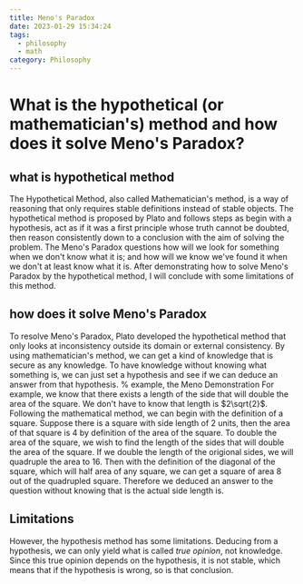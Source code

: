 ```yaml
---
title: Meno's Paradox
date: 2023-01-29 15:34:24
tags:
  - philosophy
  - math
category: Philosophy
---
```


# What is the hypothetical (or mathematician's) method and how does it solve Meno's Paradox?

## what is hypothetical method

The Hypothetical Method, also called Mathematician's method, 
is a way of reasoning that only requires stable definitions instead of stable objects.
The hypothetical method is proposed by Plato and follows steps as begin with a hypothesis, 
act as if it was a first principle whose truth cannot be doubted, 
then reason consistently down to a conclusion with the aim of solving the problem.
The Meno's Paradox questions how will we look for something when we don't know what it is; 
and how will we know we've found it when we don't at least know what it is. 
After demonstrating how to solve Meno's Paradox by the hypothetical method, 
I will conclude with some limitations of this method.

## how does it solve Meno's Paradox

To resolve Meno's Paradox, 
Plato developed the hypothetical method that
only looks at inconsistency outside its domain or external consistency.
By using mathematician's method, 
we can get a kind of knowledge that is secure as any knowledge.
To have knowledge without knowing what something is, 
we can just set a hypothesis and see if we can deduce an answer from that hypothesis.
% example, the Meno Demonstration
For example, we know that there exists a length of the side that will double the area of the square.
We don't have to know that length is $2\sqrt{2}$.
Following the mathematical method, 
we can begin with the definition of a square.
Suppose there is a square with side length of $2$ units, 
then the area of that square is $4$ by definition of the area of the square.
To double the area of the square, 
we wish to find the length of the sides that will double the area of the square.
If we double the length of the origional sides, 
we will quadruple the area to $16$.
Then with the definition of the diagonal of the square, which will half area of any square, 
we can get a square of area $8$ out of the quadrupled square.
Therefore we deduced an answer to the question without knowing that is the actual side length is.

## Limitations

However, the hypothesis method has some limitations.
Deducing from a hypothesis, 
we can only yield what is called *true opinion*, 
not knowledge.
Since this true opinion depends on the hypothesis, 
it is not stable, 
which means that if the hypothesis is wrong, so is that conclusion.
